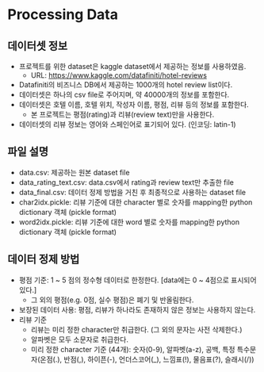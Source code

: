 # Processing Data


## 데이터셋 정보
- 프로젝트를 위한 dataset은 kaggle dataset에서 제공하는 정보를 사용하였음.
    - URL: https://www.kaggle.com/datafiniti/hotel-reviews
- Datafiniti의 비즈니스 DB에서 제공하는 1000개의 hotel review list이다.
- 데이터셋은 하나의 csv file로 주어지며, 약 40000개의 정보를 포함한다.
- 데이터셋은 호텔 이름, 호텔 위치, 작성자 이름, 평점, 리뷰 등의 정보를 포함한다.
    - 본 프로젝트는 평점(rating)과 리뷰(review text)만을 사용한다.
- 데이터셋의 리뷰 정보는 영어와 스페인어로 표기되어 있다. (인코딩: latin-1)


## 파일 설명
- data.csv: 제공하는 원본 dataset file
- data_rating_text.csv: data.csv에서 rating과 review text만 추출한 file
- data_final.csv: 데이터 정제 방법을 거친 후 최종적으로 사용하는 dataset file
- char2idx.pickle: 리뷰 기준에 대한 character 별로 숫자를 mapping한 python dictionary 객체 (pickle format)
- word2idx.pickle: 리뷰 기준에 대한 word 별로 숫자를 mapping한 python dictionary 객체 (pickle format)

## 데이터 정제 방법
- 평점 기준: 1 ~ 5 점의 정수형 데이터로 한정한다. [data에는 0 ~ 4점으로 표시되어 있다.]
    - 그 외의 평점(e.g. 0점, 실수 평점)은 폐기 및 반올림한다.
- 보장된 데이터 사용: 평점, 리뷰가 하나라도 존재하지 않은 정보는 사용하지 않는다.
- 리뷰 기준
    - 리뷰는 미리 정한 character만 취급한다. (그 외의 문자는 사전 삭제한다.)
    - 알파벳은 모두 소문자로 취급한다.
    - 미리 정한 character 기준 (44개): 숫자(0-9), 알파벳(a-z), 공백, 특정 특수문자(온점(.), 반점(,), 하이픈(-), 언더스코어(_), 느낌표(!), 물음표(?), 슬래시(/))
